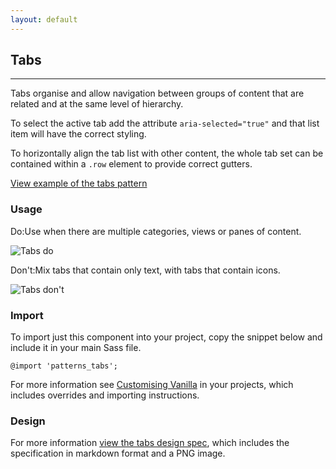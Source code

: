 ```yaml
---
layout: default
---
```


## Tabs

<hr>

Tabs organise and allow navigation between groups of content that are related and at the same level of hierarchy.

To select the active tab add the attribute `aria-selected="true"` and that list item will have the correct styling.

To horizontally align the tab list with other content, the whole tab set can be contained within a `.row` element to provide correct gutters.

<a href="/examples/patterns/tabs/"
    class="js-example">
View example of the tabs pattern
</a>

<div class="p-strip is-shallow">
  <h3>Usage</h3>
  <div class="row">
    <div class="col-6">
      <div class="p-notification--positive">
        <p class="p-notification__response"><span class="p-notification__status">Do:</span>Use when there are multiple categories, views or panes of content.</p>
      </div>
      <img class="p-image--bordered" src="https://assets.ubuntu.com/v1/252d5420-navigation-tabs-color-do.png" alt="Tabs do">
    </div>
    <div class="col-6">
      <div class="p-notification--negative">
        <p class="p-notification__response"><span class="p-notification__status">Don't:</span>Mix tabs that contain only text, with tabs that contain icons.</p>
      </div>
      <img class="p-image--bordered" src="https://assets.ubuntu.com/v1/6a4ffc61-navigation-tabs-color-don%27t.png" alt="Tabs don't">
    </div>
  </div>
</div>

### Import

To import just this component into your project, copy the snippet below and include it in your main Sass file.

<pre><code>@import 'patterns_tabs';</code></pre>

For more information see [Customising Vanilla](/customising-vanilla/) in your projects, which includes overrides and importing instructions.

### Design

For more information [view the tabs design spec](https://github.com/ubuntudesign/vanilla-design/tree/master/Tabs), which includes the specification in markdown format and a PNG image.
